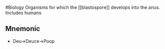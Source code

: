 #Biology 
Organisms for which the [[blastospore]] develops into the anus. Includes humans
## Mnemonic
* Deu->Deuce->Poop